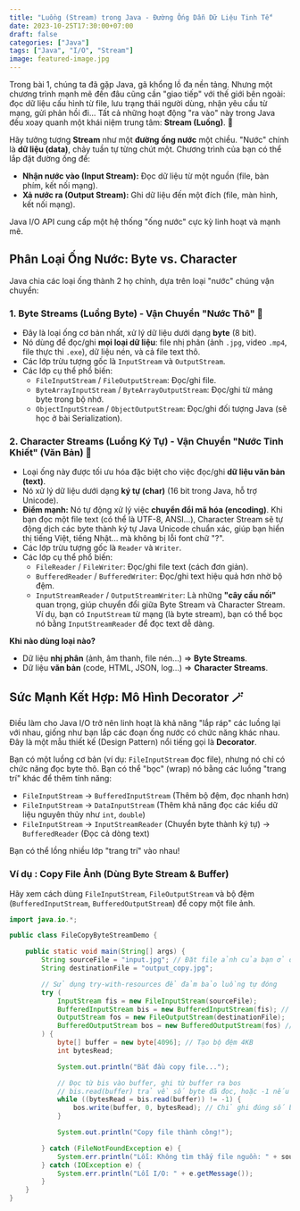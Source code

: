 ```yaml
---
title: "Luồng (Stream) trong Java - Đường Ống Dẫn Dữ Liệu Tinh Tế"
date: 2023-10-25T17:30:00+07:00
draft: false
categories: ["Java"]
tags: ["Java", "I/O", "Stream"]
image: featured-image.jpg
---
```


Trong bài 1, chúng ta đã gặp Java, gã khổng lồ đa nền tảng. Nhưng một chương trình mạnh mẽ đến đâu cũng cần "giao tiếp" với thế giới bên ngoài: đọc dữ liệu cấu hình từ file, lưu trạng thái người dùng, nhận yêu cầu từ mạng, gửi phản hồi đi... Tất cả những hoạt động "ra vào" này trong Java đều xoay quanh một khái niệm trung tâm: **Stream (Luồng)**. 🌊

Hãy tưởng tượng **Stream** như một **đường ống nước** một chiều. "Nước" chính là **dữ liệu (data)**, chảy tuần tự từng chút một. Chương trình của bạn có thể lắp đặt đường ống để:

* **Nhận nước vào (Input Stream):** Đọc dữ liệu từ một nguồn (file, bàn phím, kết nối mạng).
* **Xả nước ra (Output Stream):** Ghi dữ liệu đến một đích (file, màn hình, kết nối mạng).

Java I/O API cung cấp một hệ thống "ống nước" cực kỳ linh hoạt và mạnh mẽ.

## Phân Loại Ống Nước: Byte vs. Character

Java chia các loại ống thành 2 họ chính, dựa trên loại "nước" chúng vận chuyển:

### 1. Byte Streams (Luồng Byte) - Vận Chuyển "Nước Thô" 🧱

* Đây là loại ống cơ bản nhất, xử lý dữ liệu dưới dạng **byte** (8 bit).
* Nó dùng để đọc/ghi **mọi loại dữ liệu**: file nhị phân (ảnh `.jpg`, video `.mp4`, file thực thi `.exe`), dữ liệu nén, và cả file text thô.
* Các lớp trừu tượng gốc là `InputStream` và `OutputStream`.
* Các lớp cụ thể phổ biến:
    * `FileInputStream` / `FileOutputStream`: Đọc/ghi file.
    * `ByteArrayInputStream` / `ByteArrayOutputStream`: Đọc/ghi từ mảng byte trong bộ nhớ.
    * `ObjectInputStream` / `ObjectOutputStream`: Đọc/ghi đối tượng Java (sẽ học ở bài Serialization).

### 2. Character Streams (Luồng Ký Tự) - Vận Chuyển "Nước Tinh Khiết" (Văn Bản) 📄

* Loại ống này được tối ưu hóa đặc biệt cho việc đọc/ghi **dữ liệu văn bản (text)**.
* Nó xử lý dữ liệu dưới dạng **ký tự (char)** (16 bit trong Java, hỗ trợ Unicode).
* **Điểm mạnh:** Nó tự động xử lý việc **chuyển đổi mã hóa (encoding)**. Khi bạn đọc một file text (có thể là UTF-8, ANSI...), Character Stream sẽ tự động dịch các byte thành ký tự Java Unicode chuẩn xác, giúp bạn hiển thị tiếng Việt, tiếng Nhật... mà không bị lỗi font chữ "?".
* Các lớp trừu tượng gốc là `Reader` và `Writer`.
* Các lớp cụ thể phổ biến:
    * `FileReader` / `FileWriter`: Đọc/ghi file text (cách đơn giản).
    * `BufferedReader` / `BufferedWriter`: Đọc/ghi text hiệu quả hơn nhờ bộ đệm.
    * `InputStreamReader` / `OutputStreamWriter`: Là những **"cây cầu nối"** quan trọng, giúp chuyển đổi giữa Byte Stream và Character Stream. Ví dụ, bạn có `InputStream` từ mạng (là byte stream), bạn có thể bọc nó bằng `InputStreamReader` để đọc text dễ dàng.

**Khi nào dùng loại nào?**
* Dữ liệu **nhị phân** (ảnh, âm thanh, file nén...) => **Byte Streams**.
* Dữ liệu **văn bản** (code, HTML, JSON, log...) => **Character Streams**.

## Sức Mạnh Kết Hợp: Mô Hình Decorator 🪄

Điều làm cho Java I/O trở nên linh hoạt là khả năng "lắp ráp" các luồng lại với nhau, giống như bạn lắp các đoạn ống nước có chức năng khác nhau. Đây là một mẫu thiết kế (Design Pattern) nổi tiếng gọi là **Decorator**.

Bạn có một luồng cơ bản (ví dụ: `FileInputStream` đọc file), nhưng nó chỉ có chức năng đọc byte thô. Bạn có thể "bọc" (wrap) nó bằng các luồng "trang trí" khác để thêm tính năng:

* `FileInputStream` -> `BufferedInputStream` (Thêm bộ đệm, đọc nhanh hơn)
* `FileInputStream` -> `DataInputStream` (Thêm khả năng đọc các kiểu dữ liệu nguyên thủy như `int`, `double`)
* `FileInputStream` -> `InputStreamReader` (Chuyển byte thành ký tự) -> `BufferedReader` (Đọc cả dòng text)

Bạn có thể lồng nhiều lớp "trang trí" vào nhau!

### Ví dụ : Copy File Ảnh (Dùng Byte Stream & Buffer)

Hãy xem cách dùng `FileInputStream`, `FileOutputStream` và bộ đệm (`BufferedInputStream`, `BufferedOutputStream`) để copy một file ảnh.

```java
import java.io.*;

public class FileCopyByteStreamDemo {

    public static void main(String[] args) {
        String sourceFile = "input.jpg"; // Đặt file ảnh của bạn ở đây
        String destinationFile = "output_copy.jpg";

        // Sử dụng try-with-resources để đảm bảo luồng tự đóng
        try (
            InputStream fis = new FileInputStream(sourceFile);
            BufferedInputStream bis = new BufferedInputStream(fis); // Bọc thêm buffer đọc
            OutputStream fos = new FileOutputStream(destinationFile);
            BufferedOutputStream bos = new BufferedOutputStream(fos) // Bọc thêm buffer ghi
        ) {
            byte[] buffer = new byte[4096]; // Tạo bộ đệm 4KB
            int bytesRead;

            System.out.println("Bắt đầu copy file...");

            // Đọc từ bis vào buffer, ghi từ buffer ra bos
            // bis.read(buffer) trả về số byte đã đọc, hoặc -1 nếu hết file
            while ((bytesRead = bis.read(buffer)) != -1) {
                bos.write(buffer, 0, bytesRead); // Chỉ ghi đúng số byte đã đọc
            }

            System.out.println("Copy file thành công!");

        } catch (FileNotFoundException e) {
            System.err.println("Lỗi: Không tìm thấy file nguồn: " + sourceFile);
        } catch (IOException e) {
            System.err.println("Lỗi I/O: " + e.getMessage());
        }
    }
}